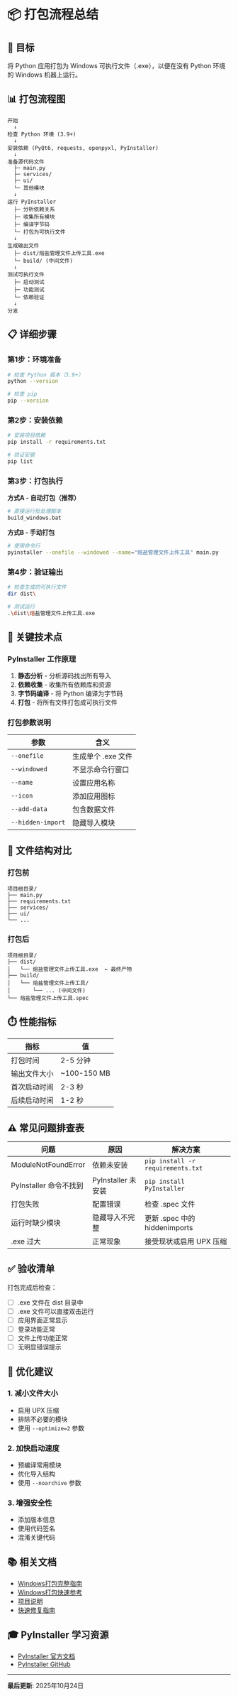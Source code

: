 # 📦 打包流程总结

## 🎯 目标
将 Python 应用打包为 Windows 可执行文件（.exe），以便在没有 Python 环境的 Windows 机器上运行。

## 📊 打包流程图

```
开始
  ↓
检查 Python 环境 (3.9+)
  ↓
安装依赖 (PyQt6, requests, openpyxl, PyInstaller)
  ↓
准备源代码文件
  ├─ main.py
  ├─ services/
  ├─ ui/
  └─ 其他模块
  ↓
运行 PyInstaller
  ├─ 分析依赖关系
  ├─ 收集所有模块
  ├─ 编译字节码
  └─ 打包为可执行文件
  ↓
生成输出文件
  ├─ dist/熔盐管理文件上传工具.exe
  └─ build/ (中间文件)
  ↓
测试可执行文件
  ├─ 启动测试
  ├─ 功能测试
  └─ 依赖验证
  ↓
分发
```

## 📋 详细步骤

### 第1步：环境准备
```bash
# 检查 Python 版本（3.9+）
python --version

# 检查 pip
pip --version
```

### 第2步：安装依赖
```bash
# 安装项目依赖
pip install -r requirements.txt

# 验证安装
pip list
```

### 第3步：打包执行
**方式A - 自动打包（推荐）**
```bash
# 直接运行批处理脚本
build_windows.bat
```

**方式B - 手动打包**
```bash
# 使用命令行
pyinstaller --onefile --windowed --name="熔盐管理文件上传工具" main.py
```

### 第4步：验证输出
```bash
# 检查生成的可执行文件
dir dist\

# 测试运行
.\dist\熔盐管理文件上传工具.exe
```

## 🔧 关键技术点

### PyInstaller 工作原理
1. **静态分析** - 分析源码找出所有导入
2. **依赖收集** - 收集所有依赖库和资源
3. **字节码编译** - 将 Python 编译为字节码
4. **打包** - 将所有文件打包成可执行文件

### 打包参数说明

| 参数 | 含义 |
|------|------|
| `--onefile` | 生成单个 .exe 文件 |
| `--windowed` | 不显示命令行窗口 |
| `--name` | 设置应用名称 |
| `--icon` | 添加应用图标 |
| `--add-data` | 包含数据文件 |
| `--hidden-import` | 隐藏导入模块 |

## 📁 文件结构对比

### 打包前
```
项目根目录/
├── main.py
├── requirements.txt
├── services/
├── ui/
└── ...
```

### 打包后
```
项目根目录/
├── dist/
│   └── 熔盐管理文件上传工具.exe  ← 最终产物
├── build/
│   └── 熔盐管理文件上传工具/
│       └── ... (中间文件)
└── 熔盐管理文件上传工具.spec
```

## ⏱️ 性能指标

| 指标 | 值 |
|------|-----|
| 打包时间 | 2-5 分钟 |
| 输出文件大小 | ~100-150 MB |
| 首次启动时间 | 2-3 秒 |
| 后续启动时间 | 1-2 秒 |

## ⚠️ 常见问题排查表

| 问题 | 原因 | 解决方案 |
|------|------|--------|
| ModuleNotFoundError | 依赖未安装 | `pip install -r requirements.txt` |
| PyInstaller 命令不找到 | PyInstaller 未安装 | `pip install PyInstaller` |
| 打包失败 | 配置错误 | 检查 .spec 文件 |
| 运行时缺少模块 | 隐藏导入不完整 | 更新 .spec 中的 hiddenimports |
| .exe 过大 | 正常现象 | 接受现状或启用 UPX 压缩 |

## ✅ 验收清单

打包完成后检查：

- [ ] .exe 文件在 dist 目录中
- [ ] .exe 文件可以直接双击运行
- [ ] 应用界面正常显示
- [ ] 登录功能正常
- [ ] 文件上传功能正常
- [ ] 无明显错误提示

## 🚀 优化建议

### 1. 减小文件大小
- 启用 UPX 压缩
- 排除不必要的模块
- 使用 `--optimize=2` 参数

### 2. 加快启动速度
- 预编译常用模块
- 优化导入结构
- 使用 `--noarchive` 参数

### 3. 增强安全性
- 添加版本信息
- 使用代码签名
- 混淆关键代码

## 📚 相关文档

- [Windows打包完整指南](./Windows打包完整指南.md)
- [Windows打包快速参考](./Windows打包快速参考.md)
- [项目说明](./项目说明.md)
- [快速修复指南](./快速修复指南.md)

## 🎓 PyInstaller 学习资源

- [PyInstaller 官方文档](https://pyinstaller.readthedocs.io/)
- [PyInstaller GitHub](https://github.com/pyinstaller/pyinstaller)

---

**最后更新**: 2025年10月24日
